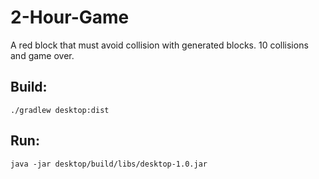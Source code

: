 # 2-Hour-Game
A red block that must avoid collision with generated blocks.
10 collisions and game over.

## Build:
`./gradlew desktop:dist`

## Run:
`java -jar desktop/build/libs/desktop-1.0.jar`

